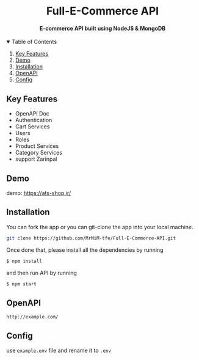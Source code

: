 <br />
<h1 align="center">Full-E-Commerce API</h1>

<h4 align="center">E-commerce API built using NodeJS & MongoDB</h4>

<!-- TABLE OF CONTENTS -->
<details open="open">
  <summary>Table of Contents</summary>
  <ol>
    <li>
      <a href="#key-features">Key Features</a>
    </li>
    <li>
      <a href="#demo">Demo</a>
    </li>
    <li>
      <a href="#installation">Installation</a>
    </li>
    <li>
      <a href="#openapi">OpenAPI</a>
    </li>
    <li>
      <a href="#config">Config</a>
    </li>
  </ol>
</details>

## Key Features
* OpenAPI Doc
* Authentication
* Cart Services
* Users
* Roles
* Product Services
* Category Services
* support Zarinpal

## Demo
demo:
https://ats-shop.ir/

## Installation

You can fork the app or you can git-clone the app into your local machine.

```bash
git clone https://github.com/MrMiM-tfe/Full-E-Commerce-API.git
```

Once done that, please install all the
dependencies by running

```bash
$ npm install
```

and then run API by running
```bash
$ npm start
```

## OpenAPI
 
 ```
 http://example.com/
 ```
 
 ## Config
 
 use `example.env` file and rename it to `.env`

